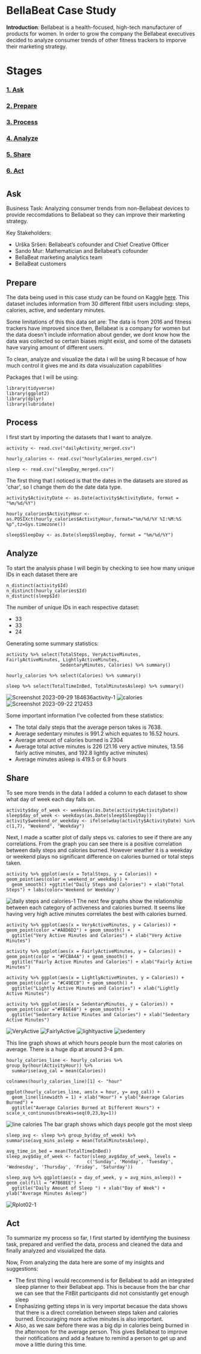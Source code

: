 # BellaBeat Case Study 
**Introduction**: Bellabeat is a health-focused, high-tech manufacturer of products for women. In order to grow the company the Bellabeat executives decided to analyze consumer trends of other fitness trackers to imporve their marketing strategy.
#
# Stages 

### [1. Ask](#Ask)
### [2. Prepare](#Prepare)
### [3. Process](#Process)
### [4. Analyze](#Analyze)
### [5. Share](#Share)
### [6. Act](#Act)
#
## Ask
Business Task: Analyzing consumer trends from non-Bellabeat devices to provide reccomdations to Bellabeat so they can improve their marketing strategy.

Key Stakeholders:
- Urška Sršen: Bellabeat’s cofounder and Chief Creative Officer
- Sando Mur: Mathematician and Bellabeat’s cofounder
- BellaBeat marketing analytics team
- BellaBeat customers 

## Prepare 
The data being used in this case study can be found on Kaggle [here](https://www.kaggle.com/datasets/arashnic/fitbit). This dataset includes information from 30 different fitbit users including: steps, calories, active, and sedentary minutes.

<break>Some limitations of this this data set are: The data is from 2016 and fitness trackers have improved since then, Bellabeat is a company for women but the data doesn't include information about gender, we dont know how the data was collected so certain biases might exist, and some of the datasets have varying amount of different users.

<break> To clean, analyze and visualize the data I will be using R becasue of how much control it gives me and its data visualuzation capabilities 

Packages that I will be using:
```
library(tidyverse)
library(ggplot2)
library(dplyr)
library(lubridate)
```

## Process
I first start by importing the datasets that I want to analyze.
```
activity <- read.csv("dailyActivity_merged.csv")

hourly_calories <- read.csv("hourlyCalories_merged.csv")

sleep <- read.csv("sleepDay_merged.csv")
```
The first thing that I noticed is that the dates in the datasets are stored as 'char', so I change them do the date data type. 

```
activity$ActivityDate <- as.Date(activity$ActivityDate, format = "%m/%d/%Y")

hourly_calories$ActivityHour <- as.POSIXct(hourly_calories$ActivityHour,format="%m/%d/%Y %I:%M:%S %p",tz=Sys.timezone())

sleep$SleepDay <- as.Date(sleep$SleepDay, format = "%m/%d/%Y")
```

## Analyze
To start the analysis phase I will begin by checking to see how many unique IDs in each dataset there are 
```
n_distinct(activity$Id)
n_distinct(hourly_calories$Id)
n_distinct(sleep$Id)
```
The number of unique IDs in each respective dataset:
- 33
- 33
- 24 

Generating some summary statistics:
```
activity %>% select(TotalSteps, VeryActiveMinutes, FairlyActiveMinutes, LightlyActiveMinutes, 
                    SedentaryMinutes, Calories) %>% summary()

hourly_calories %>% select(Calories) %>% summary()

sleep %>% select(TotalTimeInBed, TotalMinutesAsleep) %>% summary()
```

![Screenshot 2023-09-29 184636activity-1](https://github.com/KevinRamsahai/Bellabeat_Case_Study/assets/131219036/59467e4e-b89d-41af-bd62-0b97b98be89b)
![calories](https://github.com/KevinRamsahai/Bellabeat_Case_Study/assets/131219036/e786a59c-9db2-4614-b724-6e07382994f6)
![Screenshot 2023-09-22 212453](https://github.com/KevinRamsahai/Bellabeat_Case_Study/assets/131219036/ea7ab464-cd92-48ec-a6a8-498df3b8e2c2)

Some important information I've collected from these statistics:
- The total daily steps that the average person takes is 7638. 
- Average sedentary minutes is 991.2 which equates to 16.52 hours.
- Average amount of calories burned is 2304 
- Average total active minutes is 226 (21.16 very active minutes, 13.56 fairly active minutes, and 192.8 lightly active minutes)
- Average minutes asleep is 419.5 or 6.9 hours 

## Share 
To see more trends in the data I added a column to each dataset to show what day of week each day falls on.
```
activity$day_of_week <- weekdays(as.Date(activity$ActivityDate))
sleep$day_of_week <- weekdays(as.Date(sleep$SleepDay))
activity$weekend_or_weekday <- ifelse(wday(activity$ActivityDate) %in% c(1,7), "Weekend", "Weekday")
```
Next, I made a scatter plot of daily steps vs. calories to see if there are any correlations. From the graph you can see there is a positive correlation between daily steps and calories burned. However weather it is a weekday or weekend plays no significant difference on calories burned or total steps taken.     
```
activity %>% ggplot(aes(x = TotalSteps, y = Calories)) + geom_point(aes(color = weekend_or_weekday)) + 
  geom_smooth() +ggtitle("Daily Steps and Calories") + xlab("Total Steps") + labs(color='Weekend or Weekday')
```
![daily steps and calories-1](https://github.com/KevinRamsahai/Bellabeat_Case_Study/assets/131219036/f46a8683-53fb-4ddf-9bb0-90c88c7fb62f)
The next few graphs show the relationship between each category of activeness and calories burned. It seems like having very high active minutes correlates the best with calories burned.
```
activity %>% ggplot(aes(x = VeryActiveMinutes, y = Calories)) + geom_point(color ="#A8D6D2") + geom_smooth() +
  ggtitle("Very Active Minutes and Calories") + xlab("Very Active Minutes")

activity %>% ggplot(aes(x = FairlyActiveMinutes, y = Calories)) + geom_point(color = "#FCBA4A") + geom_smooth() +
  ggtitle("Fairly Active Minutes and Calories") + xlab("Fairly Active Minutes")

activity %>% ggplot(aes(x = LightlyActiveMinutes, y = Calories)) + geom_point(color = "#C49ECB") + geom_smooth() +
  ggtitle("Lightly Active Minutes and Calories") + xlab("Lightly Active Minutes")

activity %>% ggplot(aes(x = SedentaryMinutes, y = Calories)) + geom_point(color ="#FE6E40") + geom_smooth() +
  ggtitle("Sedentary Active Minutes and Calories") + xlab("Sedentary Active Minutes")
```
![VeryActive](https://github.com/KevinRamsahai/Bellabeat_Case_Study/assets/131219036/42e13e23-e724-43a2-98ab-7ccc937534d8)
![FairlyActive](https://github.com/KevinRamsahai/Bellabeat_Case_Study/assets/131219036/7a7dfe2d-39c1-4df1-ad88-20de588f1790)
![lighltyactive](https://github.com/KevinRamsahai/Bellabeat_Case_Study/assets/131219036/c304ca22-293c-41a1-b285-ef6741fa4a2d)
![sedentery](https://github.com/KevinRamsahai/Bellabeat_Case_Study/assets/131219036/b5e0df21-afb1-4a54-85bc-f4f789bda35f)

This line graph shows at which hours people burn the most calories on average. There is a huge dip at around 3-4 pm. 
```
hourly_calories_line <- hourly_calories %>% group_by(hour(ActivityHour)) %>% 
  summarise(avg_cal = mean(Calories))

colnames(hourly_calories_line)[1] <- "hour"

ggplot(hourly_calories_line, aes(x = hour, y= avg_cal)) +
  geom_line(linewidth = 1) + xlab("Hour") + ylab("Average Calories Burned") + 
  ggtitle("Average Calories Burned at Different Hours") + scale_x_continuous(breaks=seq(0,23,by=1))
```
![line calories](https://github.com/KevinRamsahai/Bellabeat_Case_Study/assets/131219036/d083661b-4e78-43d9-99e0-2e9f7bb7be91)
The bar graph shows which days people got the most sleep 
```
sleep_avg <- sleep %>% group_by(day_of_week) %>% summarise(avg_mins_asleep = mean(TotalMinutesAsleep),
                                                           avg_time_in_bed = mean(TotalTimeInBed))
sleep_avg$day_of_week <- factor(sleep_avg$day_of_week, levels = 
                              c('Sunday', 'Monday', 'Tuesday', 'Wednesday', 'Thursday', 'Friday', 'Saturday'))                                       

sleep_avg %>% ggplot(aes(x = day_of_week, y = avg_mins_asleep)) + geom_col(fill = "#7B68EE") +
  ggtitle("Daily Amount of Sleep ") + xlab("Day of Week") + ylab("Average Minutes Asleep")
```
![Rplot02-1](https://github.com/KevinRamsahai/Bellabeat_Case_Study/assets/131219036/2af0cf51-8f9c-48e1-839d-26e13abfb624)
## Act 
To summarize my process so far, I first started by identifying the business task, prepared and verified the data, process and cleaned the data and finally analyzed and visuialized the data.  

Now, From analyzing the data here are some of my insights and suggestions:

-  The first thing I would reccommend is for Bellabeat to add an integrated sleep planner to their Bellabeat app. This is because from the bar char we can see that the FitBit participants did not consistantly get enough sleep
- Enphasizing getting steps in is very importat becasue the data shows that there is a direct correlation between steps taken and calories burned. Encouraging more active minutes is also important.
-  Also, as we saw before there was a big dip in calories being burned in the afternoon for the average person. This gives Bellabeat to improve their notifications and add a feature to remind a person to get up and move a little during this time. 
